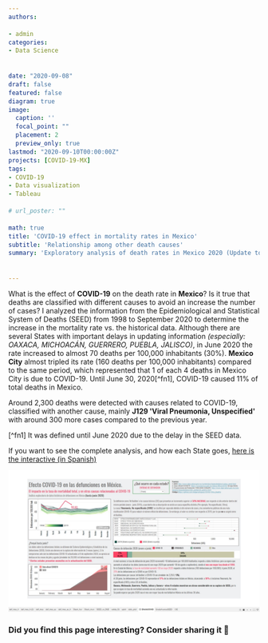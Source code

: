 ```yaml
---
authors:

- admin
categories:
- Data Science


date: "2020-09-08"
draft: false
featured: false
diagram: true
image:
  caption: ''
  focal_point: ""
  placement: 2
  preview_only: true
lastmod: "2020-09-10T00:00:00Z"
projects: [COVID-19-MX]
tags:
- COVID-19
- Data visualization
- Tableau

# url_poster: ""

math: true
title: 'COVID-19 effect in mortality rates in Mexico'
subtitle: 'Relationship among other death causes'
summary: 'Exploratory analysis of death rates in Mexico 2020 (Update to September 2020).'


---
```


What is the effect of **COVID-19** on the death rate in **Mexico**? 
Is it true that deaths are classified with different causes to avoid an increase the number of cases?
I analyzed the information from the Epidemiological and Statistical System of Deaths (SEED) from 1998 to September 2020 to determine the increase in the mortality rate vs. the historical data.
Although there are several States with important delays in updating information *(especially: OAXACA, MICHOACÁN, GUERRERO, PUEBLA, JALISCO)*, in June 2020 the rate increased to almost 70 deaths per 100,000 inhabitants (30%). **Mexico City** almost tripled its rate (160 deaths per 100,000 inhabitants) compared to the same period, which represented that 1 of each 4 deaths in Mexico City is due to COVID-19. Until June 30, 2020[^fn1], COVID-19 caused 11% of total deaths in Mexico.

Around 2,300 deaths were detected with causes related to COVID-19, classified with another cause, mainly **J129 'Viral Pneumonia, Unspecified'** with around 300 more cases compared to the previous year.

[^fn1] It was defined until June 2020 due to the delay in the SEED data.

If you want to see the complete analysis, and how each State goes, [here is the interactive (in Spanish)](https://public.tableau.com/views/DefuncionesCOVID19-Mexico/EfectoCOVID?:language=en&:display_count=y&:origin=viz_share_link)

![jpg](./figure1.jpg)

### Did you find this page interesting? Consider sharing it 🙌
